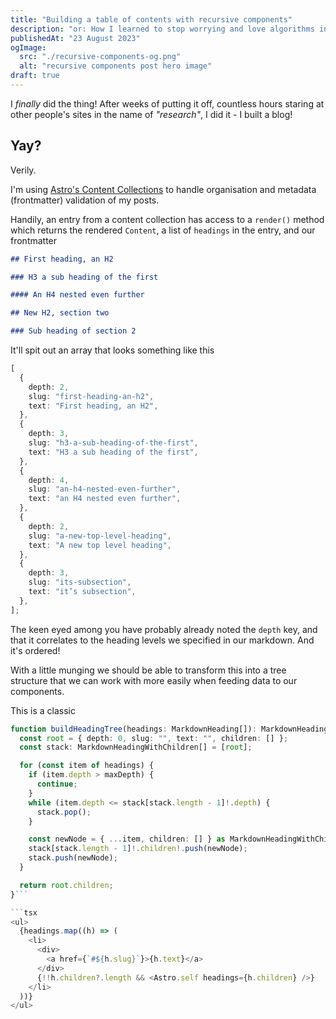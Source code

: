 ```yaml
---
title: "Building a table of contents with recursive components"
description: "or: How I learned to stop worrying and love algorithms in my UI"
publishedAt: "23 August 2023"
ogImage:
  src: "./recursive-components-og.png"
  alt: "recursive components post hero image"
draft: true
---
```


I _finally_ did the thing! After weeks of putting it off, countless hours staring at other people's sites in the name of _"research"_, I did it - I built a blog!

## Yay?

Verily.

I'm using [Astro's Content Collections](https://docs.astro.build/en/guides/content-collections) to handle organisation and metadata (frontmatter) validation of my posts.

Handily, an entry from a content collection has access to a `render()` method which returns the rendered `Content`, a list of `headings` in the entry, and our frontmatter

```md
## First heading, an H2

### H3 a sub heading of the first

#### An H4 nested even further

## New H2, section two

### Sub heading of section 2
```

It'll spit out an array that looks something like this

```ts
[
  {
    depth: 2,
    slug: "first-heading-an-h2",
    text: "First heading, an H2",
  },
  {
    depth: 3,
    slug: "h3-a-sub-heading-of-the-first",
    text: "H3 a sub heading of the first",
  },
  {
    depth: 4,
    slug: "an-h4-nested-even-further",
    text: "an H4 nested even further",
  },
  {
    depth: 2,
    slug: "a-new-top-level-heading",
    text: "A new top level heading",
  },
  {
    depth: 3,
    slug: "its-subsection",
    text: "it’s subsection",
  },
];
```

The keen eyed among you have probably already noted the `depth` key, and that it correlates to the heading levels we specified in our markdown. And it's ordered!

With a little munging we should be able to transform this into a tree structure that we can work with more easily when feeding data to our components.

This is a classic

````ts
function buildHeadingTree(headings: MarkdownHeading[]): MarkdownHeadingTree {
  const root = { depth: 0, slug: "", text: "", children: [] };
  const stack: MarkdownHeadingWithChildren[] = [root];

  for (const item of headings) {
    if (item.depth > maxDepth) {
      continue;
    }
    while (item.depth <= stack[stack.length - 1]!.depth) {
      stack.pop();
    }

    const newNode = { ...item, children: [] } as MarkdownHeadingWithChildren;
    stack[stack.length - 1]!.children!.push(newNode);
    stack.push(newNode);
  }

  return root.children;
}```

```tsx
<ul>
  {headings.map((h) => (
    <li>
      <div>
        <a href={`#${h.slug}`}>{h.text}</a>
      </div>
      {!!h.children?.length && <Astro.self headings={h.children} />}
    </li>
  ))}
</ul>
````

